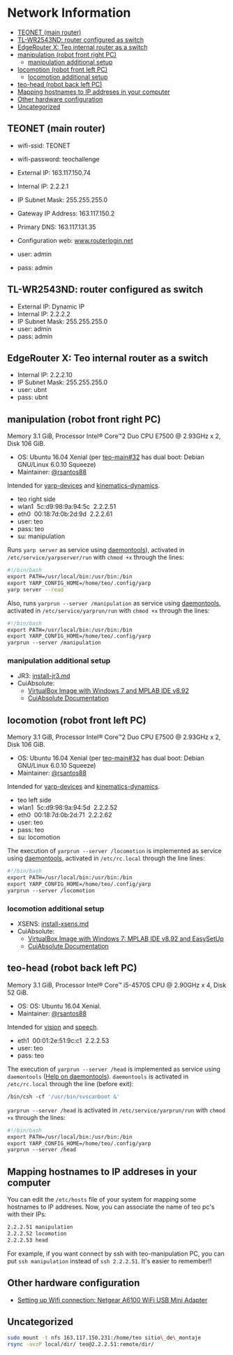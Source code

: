 # Network Information

* [TEONET (main router)](#teonet-main-router)
* [TL-WR2543ND: router configured as switch](#tl-wr2543nd-router-configured-as-switch)
* [EdgeRouter X: Teo internal router as a switch](#edgerouter-x-teo-internal-router-as-a-switch)
* [manipulation (robot front right PC)](#manipulation-robot-front-right-pc)
  * [manipulation additional setup](#manipulation-additional-setup)
* [locomotion (robot front left PC)](#locomotion-robot-front-left-pc)
  * [locomotion additional setup](#locomotion-additional-setup)
* [teo-head (robot back left PC)](#teo-head-robot-back-left-pc)
* [Mapping hostnames to IP addreses in your computer](#mapping-hostnames-to-ip-addreses-in-your-computer)
* [Other hardware configuration](#other-hardware-configuration)
* [Uncategorized](#uncategorized)

## TEONET (main router)

- wifi-ssid: TEONET
- wifi-password: teochallenge
  
- External IP: 163.117.150.74
- Internal IP: 2.2.2.1
- IP Subnet Mask: 255.255.255.0
- Gateway IP Address: 163.117.150.2
- Primary DNS: 163.117.131.35
- Configuration web: www.routerlogin.net
- user: admin
- pass: admin

## TL-WR2543ND: router configured as switch
- External IP: Dynamic IP
- Internal IP: 2.2.2.2
- IP Subnet Mask: 255.255.255.0
- user: admin
- pass: admin

## EdgeRouter X: Teo internal router as a switch
- Internal IP: 2.2.2.10
- IP Subnet Mask: 255.255.255.0
- user: ubnt
- pass: ubnt

## manipulation (robot front right PC)

Memory 3.1 GiB, Processor Intel® Core™2 Duo CPU E7500 @ 2.93GHz x 2, Disk 106 GiB.
- OS: Ubuntu 16.04 Xenial (per [teo-main#32](https://github.com/roboticslab-uc3m/teo-main/issues/32#issuecomment-364136297) has dual boot: Debian GNU/Linux 6.0.10 Squeeze)
- Maintainer: [@rsantos88](https://github.com/rsantos88)

Intended for [yarp-devices](https://github.com/roboticslab-uc3m/yarp-devices) and [kinematics-dynamics](https://github.com/roboticslab-uc3m/kinematics-dynamics).

- teo right side
- wlan1  5c:d9:98:9a:94:5c  2.2.2.51
- eth0  00:18:7d:0b:2d:9d  2.2.2.61 
- user: teo
- pass: teo
- su: manipulation

Runs `yarp server` as service using [daemontools](https://github.com/roboticslab-uc3m/installation-guides/blob/master/install-daemontools.md)), activated in `/etc/service/yarpserver/run` with `chmod +x` through the lines:

```bash
#!/bin/bash
export PATH=/usr/local/bin:/usr/bin:/bin
export YARP_CONFIG_HOME=/home/teo/.config/yarp
yarp server --read
```

Also, runs `yarprun --server /manipulation` as service using [daemontools](https://github.com/roboticslab-uc3m/installation-guides/blob/master/install-daemontools.md), activated in `/etc/service/yarprun/run` with `chmod +x` through the lines:

```bash
#!/bin/bash
export PATH=/usr/local/bin:/usr/bin:/bin
export YARP_CONFIG_HOME=/home/teo/.config/yarp
yarprun --server /manipulation
```

### manipulation additional setup
- JR3: [install-jr3.md](https://github.com/roboticslab-uc3m/installation-guides/blob/master/install-jr3.md)
- CuiAbsolute:
   - [VirtualBox Image with Windows 7 and MPLAB IDE v8.92](https://drive.google.com/open?id=1M8_ixoSgd8n-s4Gv71IwQD_nJKU8QcJH)
   - [CuiAbsolute Documentation](cui-absolute-values.md)

## locomotion (robot front left PC)
Memory 3.1 GiB, Processor Intel® Core™2 Duo CPU E7500 @ 2.93GHz x 2, Disk 106 GiB.
- OS: Ubuntu 16.04 Xenial (per [teo-main#32](https://github.com/roboticslab-uc3m/teo-main/issues/32#issuecomment-364136297) has dual boot: Debian GNU/Linux 6.0.10 Squeeze)
- Maintainer: [@rsantos88](https://github.com/rsantos88)

Intended for [yarp-devices](https://github.com/roboticslab-uc3m/yarp-devices) and [kinematics-dynamics](https://github.com/roboticslab-uc3m/kinematics-dynamics).

- teo left side
- wlan1  5c:d9:98:9a:94:5d  2.2.2.52
- eth0  00:18:7d:0b:2d:71  2.2.2.62 
- user: teo
- pass: teo
- su: locomotion

The execution of `yarprun --server /locomotion` is implemented as service using [daemontools](https://github.com/roboticslab-uc3m/installation-guides/blob/master/install-daemontools.md), activated in `/etc/rc.local` through the line lines:

```bash
#!/bin/bash  
export PATH=/usr/local/bin:/usr/bin:/bin
export YARP_CONFIG_HOME=/home/teo/.config/yarp  
yarprun --server /locomotion
```

### locomotion additional setup
- XSENS: [install-xsens.md](https://github.com/roboticslab-uc3m/installation-guides/blob/master/install-xsens.md)
- CuiAbsolute:
   - [VirtualBox Image with Windows 7: MPLAB IDE v8.92 and EasySetUp](https://drive.google.com/a/uc3m.es/folderview?id=0BxR76I90oKSmdnRhQlpsS3pXWm8&usp=sharing)
   - [CuiAbsolute Documentation](cui-absolute-values.md)

## teo-head (robot back left PC)
Memory 3.1 GiB, Processor Intel® Core™ i5-4570S CPU @ 2.90GHz x 4, Disk 52 GiB.
- OS: OS: Ubuntu 16.04 Xenial.
- Maintainer: [@rsantos88](https://github.com/rsantos88)

Intended for [vision](https://github.com/roboticslab-uc3m/vision) and [speech](https://github.com/roboticslab-uc3m/speech).

- eth1  00:01:2e:51:9c:c1  2.2.2.53  
- user: teo
- pass: teo

The execution of `yarprun --server /head` is implemented as service using `daemontools` ([Help on daemontools](https://github.com/roboticslab-uc3m/installation-guides/blob/master/install-daemontools.md)). `daemontools` is activated in `/etc/rc.local` through the line (before exit):

```bash
/bin/csh -cf '/usr/bin/svscanboot &'
```

`yarprun --server /head` is activated in `/etc/service/yarprun/run` with `chmod +x` through the lines:

```bash
#!/bin/bash
export PATH=/usr/local/bin:/usr/bin:/bin
export YARP_CONFIG_HOME=/home/teo/.config/yarp
yarprun --server /head
```

## Mapping hostnames to IP addreses in your computer

You can edit the `/etc/hosts` file of your system for mapping some hostnames to IP addreses. Now, you can associate the name of teo pc's
with their IPs:

```bash
2.2.2.51 manipulation
2.2.2.52 locomotion
2.2.2.53 head
```

For example, if you want connect by ssh with teo-manipulation PC, you can put `ssh manipulation` instead of `ssh 2.2.2.51`. It's easier to remember!!

## Other hardware configuration
- [Setting up Wifi connection: Netgear A6100 WiFi USB Mini Adapter](https://github.com/roboticslab-uc3m/installation-guides/blob/master/install-netgear-a6100.md)

## Uncategorized
```bash
sudo mount -t nfs 163.117.150.231:/home/teo sitio\_de\_montaje
rsync -avzP local/dir/ teo@2.2.2.51:remote/dir/
```
